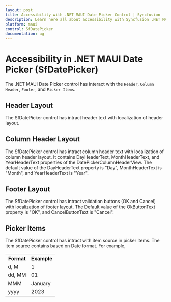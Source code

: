 ```yaml
---
layout: post
title: Accessibility with .NET MAUI Date Picker Control | Syncfusion
description: Learn here all about accessibility with Syncfusion .NET MAUI Date Picker (SfDatePicker) control.
platform: maui
control: SfDatePicker
documentation: ug
---
```


# Accessibility in .NET MAUI Date Picker (SfDatePicker)

The .NET MAUI Date Picker control has interact with the `Header`, `Column Header`, `Footer`, and `Picker Items`.

## Header Layout

The SfDatePicker control has intract header text with localization of header layout.

## Column Header Layout

The SfDatePicker control has intract column header text with localization of column header layout. It contains DayHeaderText, MonthHeaderText, and YearHeaderText properties of the DatePickerColumnHeaderView. The default value of the DayHeaderText property is "Day", MonthHeaderText is "Month", and YearHeaderText is "Year".

## Footer Layout

The SfDatePicker control has intract validation buttons (OK and Cancel) with localization of footer layout. The Default value of the OkButtonText property is "OK", and CancelButtonText is "Cancel".

## Picker Items

The SfDatePicker control has intract with item source in picker items. The item source contains based on Date format. For example, 

<table>
<tr>
<th>Format</th>
<th>Example</th></tr>
<tr>
<td>d, M</td>
<td>1</td>
</tr>
<tr>
<td>dd, MM</td>
<td>01</td>
</tr>
<tr>
<td>MMM</td>
<td>January</td>
</tr> 
<tr>
<td>yyyy</td>
<td>2023</td>
</tr> 
</table>

